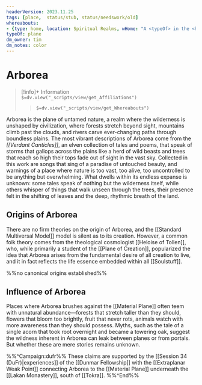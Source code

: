 ```yaml
---
headerVersion: 2023.11.25
tags: [place,  status/stub, status/needswork/old]
whereabouts: 
- {type: home, location: Spiritual Realms, wHome: "A <typeOf> in the <home:1>"}
typeOf: plane
dm_owner: tim
dm_notes: color
---
```

# Arborea
>[!info]+ Information  
> `$=dv.view("_scripts/view/get_Affiliations")`  
>> `$=dv.view("_scripts/view/get_Whereabouts")`

Arborea is the plane of untamed nature, a realm where the wilderness is unshaped by civilization, where forests stretch beyond sight, mountains climb past the clouds, and rivers carve ever-changing paths through boundless plains. The most vibrant descriptions of Arborea come from the _[[Verdant Canticles]]_, an elven collection of tales and poems, that speak of storms that gallops across the plains like a herd of wild beasts and trees that reach so high their tops fade out of sight in the vast sky. Collected in this work are songs that sing of a paradise of untouched beauty, and warnings of a place where nature is too vast, too alive, too uncontrolled to be anything but overwhelming. What dwells within its endless expanse is unknown: some tales speak of nothing but the wilderness itself, while others whisper of things that walk unseen through the trees, their presence felt in the shifting of leaves and the deep, rhythmic breath of the land.
## Origins of Arborea

There are no firm theories on the origin of Arborea, and the [[Standard Multiversal Model]] model is silent as to its creation. However, a common folk theory comes from the theological cosmologist [[Heloise of Tollen]], who, while primarily a student of the [[Plane of Creation]], popularized the idea that Arborea arises from the fundamental desire of all creation to live, and it in fact reflects the life essence embedded within all [[Soulstuff]]. 

%%no canonical origins established%%
## Influence of Arborea

Places where Arborea brushes against the [[Material Plane]] often teem with unnatural abundance—forests that stretch taller than they should, flowers that bloom too brightly, fruit that never rots, animals watch with more awareness than they should possess. Myths, such as the tale of a  single acorn that took root overnight and became a towering oak, suggest the wildness inherent in Arborea can leak between planes or from portals. But whether these are mere stories remains unknown. 

%%^Campaign:dufr%%
These claims are supported by the [[Session 34 (DuFr)|experiences]] of the [[Dunmar Fellowship]] with the [[Extraplanar Weak Point]] connecting Arborea to the [[Material Plane]] underneath the [[Lakan Monastery]], south of [[Tokra]].
%%^End%%